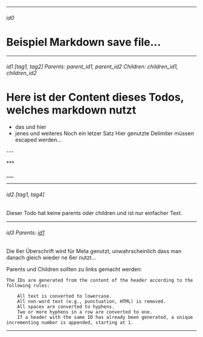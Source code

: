 [//]: # (cake save file)
[//]: # ({"last_write": 1234, "save_file": "md"})

---
###### id0
# Beispiel Markdown save file...
---
###### id1 [tag1, tag2] Parents: parent_id1, parent_id2 Children: children_id1, children_id2

# Here ist der Content dieses Todos, welches markdown nutzt
- das und hier
- jenes und weiteres
Noch ein letzer Satz
Hier genutzte Delimiter müssen escaped werden...

\---

\***

\___

---
###### id2 [tag1, tag4]
Dieser Todo hat keine parents oder children und ist nur einfacher Text.

---
###### id3 Parents: [id1](#id1-tag1-tag2-parents-parent_id1-parent_id2-children-children_id1-children_id2)
Die 6er Überschrift wird für Meta genutzt, unwahrscheinlich dass man danach gleich wieder ne 6er nutzt...

Parents und Children sollten zu links gemacht werden:


    The IDs are generated from the content of the header according to the following rules:

        All text is converted to lowercase.
        All non-word text (e.g., punctuation, HTML) is removed.
        All spaces are converted to hyphens.
        Two or more hyphens in a row are converted to one.
        If a header with the same ID has already been generated, a unique incrementing number is appended, starting at 1.



---
